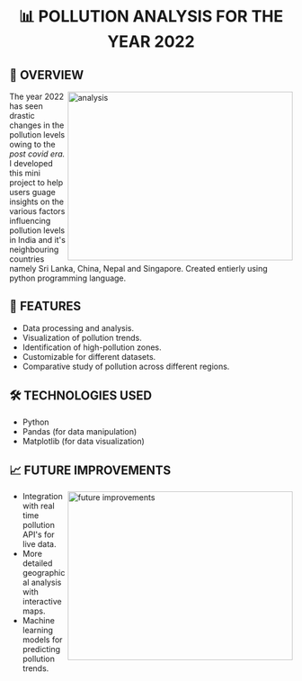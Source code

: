 
<h1 align="center",style="color:🟩;"><strong> 📊 POLLUTION ANALYSIS FOR THE YEAR 2022 </strong></h1>
<h2 style="color🟦;">📌 OVERVIEW</h2>
<img src="https://www.urbanemissions.info/wp-content/uploads/anime/india_2022_global_extracts_byyear_withpop.gif" alt="analysis" align="right" height="300" width="400">
<p>
  The year 2022 has seen drastic changes in the pollution levels owing to the <em>post covid era.</em>
  I developed this mini project to help users guage insights on the various factors influencing pollution levels in India and it's neighbouring countries namely Sri Lanka, China, Nepal and Singapore.
  Created entierly using python programming language.
</p>
<h2>🚀 FEATURES</h2>
<ul>
<li>Data processing and analysis.</li>
<li>Visualization of pollution trends.</li>
<li>Identification of high-pollution zones.</li>
<li>Customizable for different datasets.</li>
<li>Comparative study of pollution across different regions.</li>
</ul>

<h2>🛠 TECHNOLOGIES USED</h2>
<ul>
  <li>Python</li>
  <li>Pandas (for data manipulation)</li>
  <li>Matplotlib (for data visualization)</li>
</ul>

<h2>📈 FUTURE IMPROVEMENTS</h2>
<img src="https://miro.medium.com/v2/resize:fit:900/1*sLu4Ag_138qIltTNM_rqmA.gif" alt="future improvements" align="right" height="300" width="400">
<ul>
  <li>Integration with real time pollution API's for live data.</li>
  <li>More detailed geographical analysis with interactive maps.</li>
  <li>Machine learning models for predicting pollution trends.</li>
</ul>

